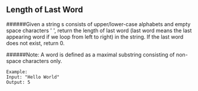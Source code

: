 ## Length of Last Word

######Given a string s consists of upper/lower-case alphabets and empty space characters ' ', return the length of last word (last word means the last appearing word if we loop from left to right) in the string. If the last word does not exist, return 0.

######Note: A word is defined as a maximal substring consisting of non-space characters only.

```
Example: 
Input: "Hello World"
Output: 5
```
